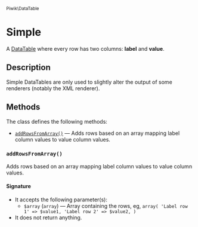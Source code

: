 <small>Piwik\DataTable</small>

Simple
======

A [DataTable](/api-reference/Piwik/DataTable) where every row has two columns: **label** and **value**.

Description
-----------

Simple DataTables are only used to slightly alter the output of some renderers
(notably the XML renderer).

Methods
-------

The class defines the following methods:

- [`addRowsFromArray()`](#addrowsfromarray) &mdash; Adds rows based on an array mapping label column values to value column values.

<a name="addrowsfromarray" id="addrowsfromarray"></a>
<a name="addRowsFromArray" id="addRowsFromArray"></a>
### `addRowsFromArray()`

Adds rows based on an array mapping label column values to value column values.

#### Signature

- It accepts the following parameter(s):
    - `$array` (`array`) &mdash; Array containing the rows, eg, ``` array( 'Label row 1' => $value1, 'Label row 2' => $value2, ) ```
- It does not return anything.

